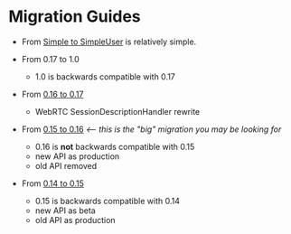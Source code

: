 # Migration Guides

* From [Simple to SimpleUser](./migration-simple.md) is relatively simple.

* From 0.17 to 1.0
  * 1.0 is backwards compatible with 0.17

* From [0.16 to 0.17](./migration-0.16-0.17.md)
  * WebRTC SessionDescriptionHandler rewrite

* From [0.15 to 0.16](./migration-0.15-0.16.md) *<-- this is the "big" migration you may be looking for*
  * 0.16 is **not** backwards compatible with 0.15
  * new API as production
  * old API removed

* From [0.14 to 0.15](./migration-0.14-0.15.md)
  * 0.15 is backwards compatible with 0.14
  * new API as beta
  * old API as production
